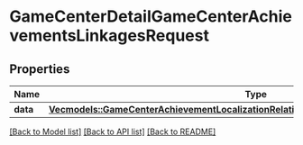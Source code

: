 # GameCenterDetailGameCenterAchievementsLinkagesRequest

## Properties

Name | Type | Description | Notes
------------ | ------------- | ------------- | -------------
**data** | [**Vec<models::GameCenterAchievementLocalizationRelationshipsGameCenterAchievementData>**](GameCenterAchievementLocalization_relationships_gameCenterAchievement_data.md) |  | 

[[Back to Model list]](../README.md#documentation-for-models) [[Back to API list]](../README.md#documentation-for-api-endpoints) [[Back to README]](../README.md)



